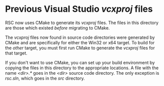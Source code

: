 # Previous Visual Studio _vcxproj_ files

RSC now uses CMake to generate its _vcxproj_ files. The files
in this directory are those which existed _before_ migrating
to CMake.

The _vcxproj_ files now found in source code directories
were generated by CMake and are specifically for either the
Win32 or x64 target. To build for the _other_ target, you
must first run CMake to generate the _vcxproj_ files for
that target.

If you don't want to use CMake, you can set up your build
environment by copying the files in this directory to the
appropriate locations. A file with the name _\<dir>.*_ goes
in the  _\<dir>_ source code directory. The only exception
is _rsc.sln_, which goes in the _src_ directory.


